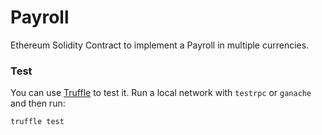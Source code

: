 # Payroll

Ethereum Solidity Contract to implement a Payroll in multiple currencies.

### Test

You can use [Truffle](https://github.com/trufflesuite/truffle) to test it. Run a local network with `testrpc` or `ganache` and then run:

```
truffle test
```
